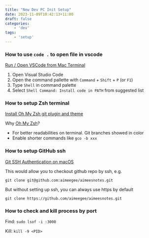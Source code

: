 ```yaml
---
title: "New Dev PC Init Setup"
date: 2023-11-09T10:42:13+11:00
draft: false
categories:
    - 'dev'
tags:
    - 'setup'
---
```


### How to use `code .` to open file in vscode

[Run / Open VSCode from Mac Terminal](https://stackoverflow.com/questions/30065227/run-open-vscode-from-mac-terminal)

1. Open Visual Studio Code
2. Open the command pallette with `Command` + `Shift` + `P` (or `F1`)
3. Type `Shell` in command palette
4. Select `Shell Command: Install code in PATH` from suggested list

### How to setup Zsh terminal
[Install Oh My Zsh git plugin and theme](https://dev.to/moyarich/zsh-install-git-plugin-and-theme-gaj)

Why [Oh My Zsh](https://ohmyz.sh/)?
* For better readabilities on terminal. Git branches showed in color
* Enable shorter commands like `gco -b xxx`

### How to setup GitHub ssh
[Git SSH Authentication on macOS](https://medium.com/codex/git-authentication-on-macos-setting-up-ssh-to-connect-to-your-github-account-d7f5df029320)

This would allow you to checkout github repo by ssh, e.g.
```
git clone git@github.com:aimeegee/aimeesnotes.git
```

But without setting up ssh, you can always use https by default
```
git clone https://github.com/aimeegee/aimeesnotes.git
```

### How to check and kill process by port

Find:
`sudo lsof -i :3000`

Kill:
`kill -9 <PID>`
